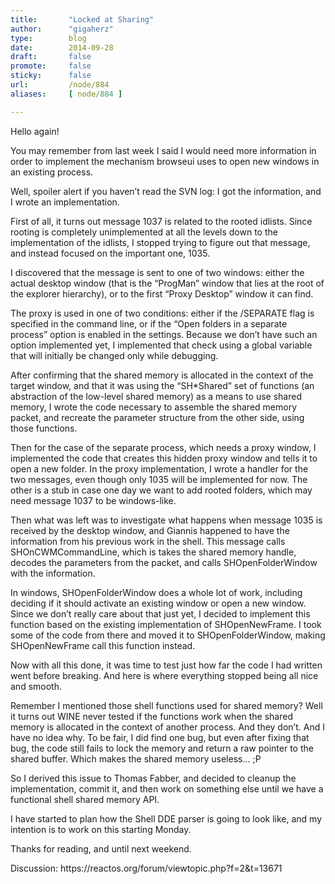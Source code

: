 ```yaml
---
title:       "Locked at Sharing"
author:      "gigaherz"
type:        blog
date:        2014-09-28
draft:       false
promote:     false
sticky:      false
url:         /node/884
aliases:     [ node/884 ]

---
```


<p>Hello again!</p>
<p>You may remember from last week I said I would need more information in order to implement the mechanism browseui uses to open new windows in an existing process.</p>
<p>Well, spoiler alert if you haven’t read the SVN log: I got the information, and I wrote an implementation.</p>
<p>First of all, it turns out message 1037 is related to the rooted idlists. Since rooting is completely unimplemented at all the levels down to the implementation of the idlists, I stopped trying to figure out that message, and instead focused on the important one, 1035.</p>
<p>I discovered that the message is sent to one of two windows: either the actual desktop window (that is the “ProgMan” window that lies at the root of the explorer hierarchy), or to the first “Proxy Desktop” window it can find.</p>
<p>The proxy is used in one of two conditions: either if the /SEPARATE flag is specified in the command line, or if the “Open folders in a separate process” option is enabled in the settings. Because we don’t have such an option implemented yet, I implemented that check using a global variable that will initially be changed only while debugging.</p>
<p>After confirming that the shared memory is allocated in the context of the target window, and that it was using the “SH*Shared” set of functions (an abstraction of the low-level shared memory) as a means to use shared memory, I wrote the code necessary to assemble the shared memory packet, and recreate the parameter structure from the other side, using those functions.</p>
<p>Then for the case of the separate process, which needs a proxy window, I implemented the code that creates this hidden proxy window and tells it to open a new folder. In the proxy implementation, I wrote a handler for the two messages, even though only 1035 will be implemented for now. The other is a stub in case one day we want to add rooted folders, which may need message 1037 to be windows-like.</p>
<p>Then what was left was to investigate what happens when message 1035 is received by the desktop window, and Giannis happened to have the information from his previous work in the shell. This message calls SHOnCWMCommandLine, which is takes the shared memory handle, decodes the parameters from the packet, and calls SHOpenFolderWindow with the information.</p>
<p>In windows, SHOpenFolderWindow does a whole lot of work, including deciding if it should activate an existing window or open a new window. Since we don’t really care about that just yet, I decided to implement this function based on the existing implementation of SHOpenNewFrame. I took some of the code from there and moved it to SHOpenFolderWindow, making SHOpenNewFrame call this function instead.</p>
<p>Now with all this done, it was time to test just how far the code I had written went before breaking. And here is where everything stopped being all nice and smooth.</p>
<p>Remember I mentioned those shell functions used for shared memory? Well it turns out WINE never tested if the functions work when the shared memory is allocated in the context of another process. And they don’t. And I have no idea why. To be fair, I did find one bug, but even after fixing that bug, the code still fails to lock the memory and return a raw pointer to the shared buffer. Which makes the shared memory useless… ;P</p>
<p>So I derived this issue to Thomas Fabber, and decided to cleanup the implementation, commit it, and then work on something else until we have a functional shell shared memory API.</p>
<p>I have started to plan how the Shell DDE parser is going to look like, and my intention is to work on this starting Monday.</p>
<p>Thanks for reading, and until next weekend.</p>
<p>Discussion: https://reactos.org/forum/viewtopic.php?f=2&amp;t=13671</p>


